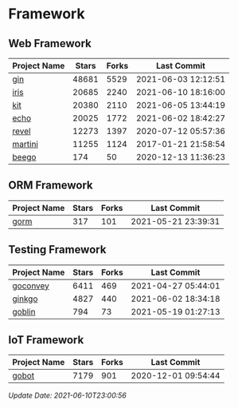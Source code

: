 # Framework

## Web Framework
| Project Name | Stars | Forks | Last Commit |
| ------------ | ----- | ----- | ----------- |
| [gin](https://github.com/gin-gonic/gin) | 48681 | 5529 | 2021-06-03 12:12:51 |
| [iris](https://github.com/kataras/iris) | 20685 | 2240 | 2021-06-10 18:16:00 |
| [kit](https://github.com/go-kit/kit) | 20380 | 2110 | 2021-06-05 13:44:19 |
| [echo](https://github.com/labstack/echo) | 20025 | 1772 | 2021-06-02 18:42:27 |
| [revel](https://github.com/revel/revel) | 12273 | 1397 | 2020-07-12 05:57:36 |
| [martini](https://github.com/go-martini/martini) | 11255 | 1124 | 2017-01-21 21:58:54 |
| [beego](https://github.com/astaxie/beego) | 174 | 50 | 2020-12-13 11:36:23 |

## ORM Framework
| Project Name | Stars | Forks | Last Commit |
| ------------ | ----- | ----- | ----------- |
| [gorm](https://github.com/jinzhu/gorm) | 317 | 101 | 2021-05-21 23:39:31 |

## Testing Framework
| Project Name | Stars | Forks | Last Commit |
| ------------ | ----- | ----- | ----------- |
| [goconvey](https://github.com/smartystreets/goconvey) | 6411 | 469 | 2021-04-27 05:44:01 |
| [ginkgo](https://github.com/onsi/ginkgo) | 4827 | 440 | 2021-06-02 18:34:18 |
| [goblin](https://github.com/franela/goblin) | 794 | 73 | 2021-05-19 01:27:13 |

## IoT Framework
| Project Name | Stars | Forks | Last Commit |
| ------------ | ----- | ----- | ----------- |
| [gobot](https://github.com/hybridgroup/gobot) | 7179 | 901 | 2020-12-01 09:54:44 |

*Update Date: 2021-06-10T23:00:56*